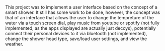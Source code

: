 
This project was to implement a user interface based on the concept of a smart shower. It still has some work to be done, however, the concept was that of an interface that allows the user to change the tempreture of the water via a touch screen dial, play music from youtube or spotify (not fully implemented, as the apps displayed are actually just decoys), potentially connect their personal devices to it via bluetooth (not implemented), change the shower head type, save/load user settings, and view the weather.
